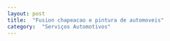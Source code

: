 ```yaml
---
layout: post
title:  "Fusion chapeacao e pintura de automoveis"
category:  "Serviços Automotivos"
---
```

